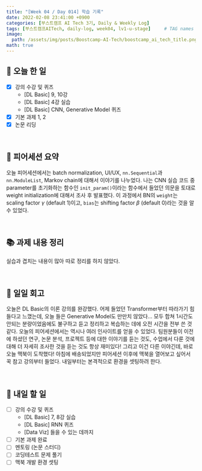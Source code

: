 ```yaml
---
title: "[Week 04 / Day 014] 학습 기록"
date: 2022-02-08 23:41:00 +0900
categories: [부스트캠프 AI Tech 3기, Daily & Weekly Log]
tags: [부스트캠프AITech, daily-log, week04, lv1-u-stage]     # TAG names should always be lowercase
image: 
  path: /assets/img/posts/Boostcamp-AI-Tech/boostcamp_ai_tech_title.png
math: true
---
```

## **📝 오늘 한 일**
- [x] 강의 수강 및 퀴즈
    - [DL Basic] 9, 10강
    - [DL Basic] 4강 실습
    - [DL Basic] CNN, Generative Model 퀴즈
- [x] 기본 과제 1, 2
- [x] 논문 리딩

<br>

## **👥 피어세션 요약**
오늘 피어세션에서는 batch normalization, UI/UX, `nn.Sequential`과 `nn.ModuleList`, Markov chain에 대해서 이야기를 나누었다. 나는 CNN 실습 코드 중 parameter를 초기화하는 함수인 `init_param()`이라는 함수에서 들었던 의문을 토대로 weight initialization에 대해서 조사 후 발표했다. 이 과정에서 BN의 `weight`는 scaling factor $\gamma$ (default 1)이고, `bias`는 shifting factor $\beta$ (default 0)라는 것을 알 수 있었다.

<br>

## **📚 과제 내용 정리**
실습과 겹치는 내용이 많아 따로 정리를 하지 않았다.

<br>

## **🐾 일일 회고**
오늘은 DL Basic의 이론 강의를 완강했다. 어제 들었던 Transformer부터 따라가기 힘들다고 느꼈는데, 오늘 들은 Generative Model도 만만치 않았다... 모두 합쳐 1시간도 안되는 분량이었음에도 불구하고 듣고 정리하고 복습하는 데에 오전 시간을 전부 쓴 것 같다. 오늘의 피어세션에서는 역시나 여러 인사이트를 얻을 수 있었다. 팀원분들이 이전에 하셨던 연구, 논문 분석, 프로젝트 등에 대한 이야기를 듣는 것도, 수업에서 다룬 것에 대해 더 자세히 조사한 것을 듣는 것도 항상 재미있다! 
그리고 이건 다른 이야긴데, 바로 오늘 맥북이 도착했다! 아침에 배송되었지만 피어세션 이후에 맥북을 열어보고 싶어서 꾹 참고 강의부터 들었다. 내일부터는 본격적으로 환경을 셋팅하려 한다.

<br>

## **🚀 내일 할 일**
- [ ] 강의 수강 및 퀴즈
    - [DL Basic] 7, 8강 실습
    - [DL Basic] RNN 퀴즈
    - [Data Viz] 들을 수 있는 데까지
- [ ] 기본 과제 완료
- [ ] 멘토링 (논문 스터디)
- [ ] 코딩테스트 문제 풀기
- [ ] 맥북 개발 환경 셋팅